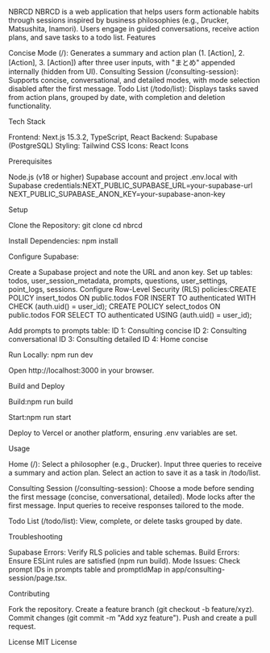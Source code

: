 NBRCD
NBRCD is a web application that helps users form actionable habits through sessions inspired by business philosophies (e.g., Drucker, Matsushita, Inamori). Users engage in guided conversations, receive action plans, and save tasks to a todo list.
Features

Concise Mode (/): Generates a summary and action plan (1. [Action], 2. [Action], 3. [Action]) after three user inputs, with "まとめ" appended internally (hidden from UI).
Consulting Session (/consulting-session): Supports concise, conversational, and detailed modes, with mode selection disabled after the first message.
Todo List (/todo/list): Displays tasks saved from action plans, grouped by date, with completion and deletion functionality.

Tech Stack

Frontend: Next.js 15.3.2, TypeScript, React
Backend: Supabase (PostgreSQL)
Styling: Tailwind CSS
Icons: React Icons

Prerequisites

Node.js (v18 or higher)
Supabase account and project
.env.local with Supabase credentials:NEXT_PUBLIC_SUPABASE_URL=your-supabase-url
NEXT_PUBLIC_SUPABASE_ANON_KEY=your-supabase-anon-key



Setup

Clone the Repository:
git clone <repository-url>
cd nbrcd


Install Dependencies:
npm install


Configure Supabase:

Create a Supabase project and note the URL and anon key.
Set up tables: todos, user_session_metadata, prompts, questions, user_settings, point_logs, sessions.
Configure Row-Level Security (RLS) policies:CREATE POLICY insert_todos ON public.todos FOR INSERT TO authenticated WITH CHECK (auth.uid() = user_id);
CREATE POLICY select_todos ON public.todos FOR SELECT TO authenticated USING (auth.uid() = user_id);


Add prompts to prompts table:
ID 1: Consulting concise
ID 2: Consulting conversational
ID 3: Consulting detailed
ID 4: Home concise




Run Locally:
npm run dev

Open http://localhost:3000 in your browser.


Build and Deploy

Build:npm run build


Start:npm run start


Deploy to Vercel or another platform, ensuring .env variables are set.

Usage

Home (/):
Select a philosopher (e.g., Drucker).
Input three queries to receive a summary and action plan.
Select an action to save it as a task in /todo/list.


Consulting Session (/consulting-session):
Choose a mode before sending the first message (concise, conversational, detailed).
Mode locks after the first message.
Input queries to receive responses tailored to the mode.


Todo List (/todo/list):
View, complete, or delete tasks grouped by date.



Troubleshooting

Supabase Errors: Verify RLS policies and table schemas.
Build Errors: Ensure ESLint rules are satisfied (npm run build).
Mode Issues: Check prompt IDs in prompts table and promptIdMap in app/consulting-session/page.tsx.

Contributing

Fork the repository.
Create a feature branch (git checkout -b feature/xyz).
Commit changes (git commit -m "Add xyz feature").
Push and create a pull request.

License
MIT License
